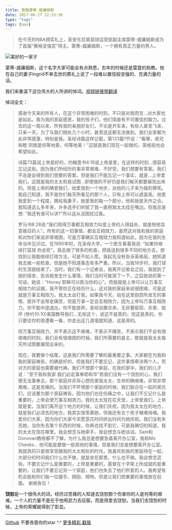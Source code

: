 ```yaml
---
title: 致敬蒙蒂-威廉姆斯 
date: 2017-06-27 22:33:38
type: "tags"
tags: [man]
---
```


> 在今天的NBA颁奖礼上，圣安东尼奥篮球运营部副主席蒙蒂-威廉姆斯成为了首届“赛格坚强奖”得主。蒙蒂-威廉姆斯，一个拥有真正力量的男人。

<!--more-->

![美好的一家子](http://oqipguzbl.bkt.clouddn.com/man.jpeg)

蒙蒂-威廉姆斯，这个名字大家可能会有点熟悉，去年的时候还是雷霆的助教。他在自己的妻子Ingrid不幸去世的葬礼上说了一段难以置信般坚强的、充满力量的话。

我们来重温下这位伟大的人所讲的悼词。[视频链接带翻译](https://v.qq.com/iframe/preview.html?vid=l018751ho9f&amp;width=500&amp;height=375&amp;auto=0)

悼词全文：

>感谢今天来的所有人，在这个非常困难的时刻，不只是对我而言...对大家也是如此。我为我的家庭感恩，我的孩子们，他们简直有不可置信的毅力。过去的这一周以来，所有我的亲朋好友们，不论是开车来，有些人甚至飞来，只来一天，为了与我们相处几个小时，甚至连这都无法做到。我们全家都为此非常感激，特别是我。圣经诗篇这样记载，第133篇1节说：“看哪，弟兄和睦 同居是何等地善，何等地美！”这就是我们现在一起做的，英格丽也会希望如此。

>诗篇73篇说上帝是好的，约翰壹书4:16说上帝是爱，在这样的时刻...很容易忘记这些。因为我们所经历的事非常艰难、不好受，我们想要有答案。我们不总是会得到我们想要的答案，但是我们不能忘记一个事实，就是...上帝爱我们。这就是我的太太和我试图...即使做的不好仍是我们每天都要展现出来的。但是上帝的确爱我们，祂爱我到一个地步，派他的儿子来为我的罪死。我自己知道，我不是你们每天所看见的那个人，只有上帝可以遮盖我。祂爱我爱到一个程度，赐给我妻子，她爱我的每一个部分，他和我是天作之合。我知道这么多年来，许多选手们听腻了我一直把我太太挂在嘴边。但我总是想: “我还有谁可以讲?”所以这从没困扰过我。

>罗马书8:28说:“我们晓得万事都互相效力叫爱上帝的人得益处，就是按他旨意被召的人”。所有的这一切事情，都会互相效力，虽然这对我和我的家庭 和对你们来说非常艰困，可是万事确实互相效力我知道如此，因为在我的生命当中见识过。在1990年时，在圣母大学，一个医生看着我说: “如果你继续打篮球   你会死”。我去做了很多的检查，把我送到很多不同的地方去，想找到让我能继续打球方法，可是不如人愿。我起先没有告诉英格丽，她知道我去做一些检查，但是她不知道事态有多严重。所以，当我18岁时，我打球的生涯就结束了。当时，我们有一个记者会，我离开记者会之后，我就到了她的宿舍，告诉她发生什么事情，我们当时可能哭了一下，之后她说的第一句话，她说：“Honey 耶稣可以医治你的心”。而我就是上帝可以让万事互相效力的证据，我不管你正在经历什么，这对我的家庭来说很困难，可是这就是万事互相效力。我太太会打我，如果我今天，站在这里抱怨所发生的事情，那并不会带走痛苦，但是万事一定会互相效力，因为上帝叫万事互相效力。你不能中途退出，你不能放弃，圣经说撒旦来，无非要偷窃、杀害、毁坏 (参约10:10)美国教导我们...无视这个，说这不是真的，但这是真的。你只要往你的周遭看一看，你走出这几道墙就知道，这是真的。

>但万事互相效力，并不表示这不艰难，不表示不痛苦，不表示我们不会有很艰难的时刻，我们会有很艰困的时候。我们所需要的是主，那就是我太太每天所试图要展现出来的。

>现在，我要做个结尾，这是我们所需要了解的最重要之事。大家都在为我和我的家庭祷告，的确是好的，但是我们不要忘记，这件事情牵涉两个人，而对方的家庭也需要被代祷。我们不恨那个家庭，在我的家中，我们的儿子说：“至于我和我家 我们必定事奉耶和华”若我们没有一个饶恕的心，我们便无法事奉主。那个家庭并非存心想伤害我太太，生命的确艰难，非常非常艰难，这是苦痛的。当我们不怀恨那个家庭的时候，我们联合在一起的弟兄们，应该要为那个家庭祷告。因为他们也在伤痛之中，让我们不忘记什么是重要的，上帝会使万事互相效力。我的太太现在在天堂，上帝爱我们，上帝就是爱。当我们离开这个地方的时候，让我们庆祝，因为我太太在的地方，就是我们必须去的地方。我其实很羡慕她，但我还有五个孩子嗷嗷待哺。我爱你们大家，因为你们大家今天愿意花时间挤出时间为她庆祝。我们没有失去她，当你失去某个东西的时候，你再也找不到它，可是我确切的知道，我的太太在现在哪里。我会想念与她牵手，我会想念与她谈话。Sam和Donovan教练都不了解，为什么我总是想要急着离开办公室，我和Mo Cheeks... 他可能是要做一些其他的事情，但是我们总是想要离开办公室。我就真的只是很享受跟我的太太相处的时光，我喜欢和我的家庭待在一起，大部分的时间我们什么也不做，就是坐在那里，什么也不做。我会想念这些。不要忘记什么是重要的，上帝是重要的，基督在十字架上所成就的是重要的，让我们不要忘记另一个家庭，他们也失去了他们所爱的人。我希望有机会能和你们每一位握手、拥抱、颊吻，但是让我们把重要的事情放在前面。
谢谢各位！

**饶恕**是一个很伟大的词，经历过苦痛的人知道去饶恕那个伤害你的人是何等的艰难。一个人的力量不是在于他用武力去征服，而是用爱去饶恕。当我们去饶恕的时候，上帝的荣耀就得到了彰显。


---
[Github](https://github.com/7le) 不要吝啬你的star ^.^
[更多精彩 戳我](http://7le.top)